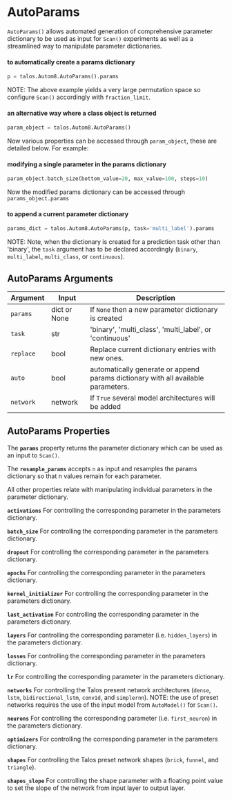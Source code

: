 # AutoParams

`AutoParams()` allows automated generation of comprehensive parameter dictionary to be used as input for `Scan()` experiments as well as a streamlined way to manipulate parameter dictionaries.

#### to automatically create a params dictionary

```python
p = talos.Autom8.AutoParams().params

```
NOTE: The above example yields a very large permutation space so configure `Scan()` accordingly with `fraction_limit`.

#### an alternative way where a class object is returned

```python
param_object = talos.Autom8.AutoParams()

```

Now various properties can be accessed through `param_object`, these are detailed below. For example:

#### modifying a single parameter in the params dictionary

```python
param_object.batch_size(bottom_value=20, max_value=100, steps=10)
```

Now the modified params dictionary can be accessed through `params_object.params`

#### to append a current parameter dictionary

```python
params_dict = talos.Autom8.AutoParams(p, task='multi_label').params

```
NOTE: Note, when the dictionary is created for a prediction task other than 'binary', the `task` argument has to be declared accordingly (`binary`, `multi_label`, `multi_class`, or `continuous`).

## AutoParams Arguments

Argument | Input | Description
--------- | ------- | -----------
`params` | dict or None | If `None` then a new parameter dictionary is created
`task` | str | 'binary', 'multi_class', 'multi_label', or 'continuous'
`replace` | bool | Replace current dictionary entries with new ones.
`auto` | bool | automatically generate or append params dictionary with all available parameters.
`network` | network | If `True` several model architectures will be added

## AutoParams Properties

The **`params`** property returns the parameter dictionary which can be used as an input to `Scan()`.

The **`resample_params`** accepts `n` as input and resamples the params dictionary so that n values remain for each parameter.

All other properties relate with manipulating individual parameters in the parameter dictionary.

**`activations`** For controlling the corresponding parameter in the parameters dictionary.

**`batch_size`** For controlling the corresponding parameter in the parameters dictionary.

**`dropout`** For controlling the corresponding parameter in the parameters dictionary.

**`epochs`** For controlling the corresponding parameter in the parameters dictionary.

**`kernel_initializer`** For controlling the corresponding parameter in the parameters dictionary.

**`last_activation`** For controlling the corresponding parameter in the parameters dictionary.

**`layers`** For controlling the corresponding parameter (i.e. `hidden_layers`) in the parameters dictionary.

**`losses`** For controlling the corresponding parameter in the parameters dictionary.

**`lr`** For controlling the corresponding parameter in the parameters dictionary.

**`networks`** For controlling the Talos present network architectures (`dense`, `lstm`, `bidirectional_lstm`, `conv1d`, and `simplernn`). NOTE: the use of preset networks requires the use of the input model from `AutoModel()` for `Scan()`. 

**`neurons`** For controlling the corresponding parameter (i.e. `first_neuron`) in the parameters dictionary.

**`optimizers`** For controlling the corresponding parameter in the parameters dictionary.

**`shapes`** For controlling the Talos preset network shapes (`brick`, `funnel`, and `triangle`).

**`shapes_slope`** For controlling the shape parameter with a floating point value to set the slope of the network from input layer to output layer.

